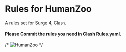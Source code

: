 # Rules for HumanZoo
A rules set for Surge 4, Clash.


#### Please Commit the rules you need in Clash Rules.yaml.

/*
![HumanZoo](https://github.com/YIZHEV/Rules-for-HumanZoo/blob/master/Medias/HumanZoo.jpg)
*/
